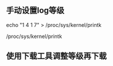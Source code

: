 ## 手动设置log等级

echo "1 4 1 7" > /proc/sys/kernel/printk

/proc/sys/kernel/printk





## 使用下载工具调整等级再下载